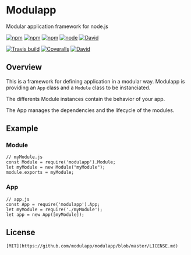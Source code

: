 # Modulapp

Modular application framework for node.js

[![npm](https://img.shields.io/npm/v/modulapp.svg)](https://www.npmjs.com/package/modulapp)
[![npm](https://img.shields.io/npm/dm/modulapp.svg)](https://www.npmjs.com/package/modulapp)
[![npm](https://img.shields.io/npm/l/modulapp.svg)](https://www.npmjs.com/package/modulapp)
[![node](https://img.shields.io/node/v/modulapp.svg)]()
[![David](https://img.shields.io/david/modulapp/modulapp.svg)](https://github.com/modulapp/modulapp)

[![Travis build](https://img.shields.io/travis/modulapp/modulapp/master.svg)](https://travis-ci.org/modulapp/modulapp)
[![Coveralls](https://img.shields.io/coveralls/modulapp/modulapp.svg)](https://coveralls.io/github/modulapp/modulapp)
[![David](https://img.shields.io/david/dev/modulapp/modulapp.svg)](https://github.com/modulapp/modulapp)

## Overview

This is a framework for defining application in a modular way.
Modulapp is providing an `App` class and a `Module` class to be instanciated.

The differents Module instances contain the behavior of your app.

The App manages the dependencies and the lifecycle of the modules.

## Example

### Module

    // myModule.js
    const Module = require('modulapp').Module;
    let myModule = new Module("myModule");
    module.exports = myModule;

### App

    // app.js
    const App = require('modulapp').App;
    let myModule = require('./myModule');
    let app = new App([myModule]);

## License

    [MIT](https://github.com/modulapp/modulapp/blob/master/LICENSE.md)
